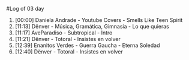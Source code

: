 #Log of 03 day

1. [00:00] Daniela Andrade - Youtube Covers - Smells Like Teen Spirit
1. [11:13] Dënver - Música, Gramática, Gimnasia - Lo que quieras
1. [11:17] AveParadiso - Subtropical - Intro
1. [11:21] Dënver - Totoral - Insistes en volver
1. [12:39] Enanitos Verdes - Guerra Gaucha - Eterna Soledad
1. [12:40] Dënver - Totoral - Insistes en volver
